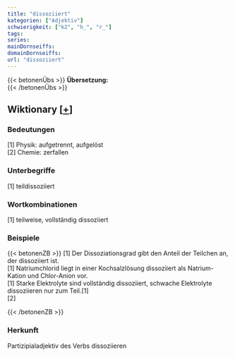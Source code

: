 ```yaml
---
title: "dissoziiert"
kategorien: ["Adjektiv"]
schwierigkeit: ["k2", "h_", "r_"]
tags:
series:
mainDornseiffs:
domainDornseiffs:
url: "dissoziiert"
---
```


{{< betonenÜbs >}}
**Übersetzung:**  
{{< /betonenÜbs >}}

## Wiktionary [[+](https://de.wiktionary.org/wiki/dissoziiert)]

### Bedeutungen
[1] Physik: aufgetrennt, aufgelöst  
[2] Chemie: zerfallen  

### Unterbegriffe
[1] teildissoziiert  

### Wortkombinationen
[1] teilweise, vollständig dissoziiert  

### Beispiele
{{< betonenZB >}}
[1] Der Dissoziationsgrad gibt den Anteil der Teilchen an, der dissoziiert ist.  
[1] Natriumchlorid liegt in einer Kochsalzlösung dissoziiert als Natrium-Kation und Chlor-Anion vor.  
[1] Starke Elektrolyte sind vollständig dissoziiert, schwache Elektrolyte dissoziieren nur zum Teil.[1]  
[2]  

{{< /betonenZB >}}
### Herkunft
Partizipialadjektiv des Verbs dissoziieren  



